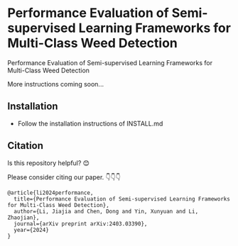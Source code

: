 # Performance Evaluation of Semi-supervised Learning Frameworks for Multi-Class Weed Detection
Performance Evaluation of Semi-supervised Learning Frameworks for Multi-Class Weed Detection

More instructions coming soon...

## Installation
- Follow the installation instructions of INSTALL.md

## Citation

Is this repository helpful? 😊  

Please consider citing our paper. 👇👇👇
```
@article{li2024performance,
  title={Performance Evaluation of Semi-supervised Learning Frameworks for Multi-Class Weed Detection},
  author={Li, Jiajia and Chen, Dong and Yin, Xunyuan and Li, Zhaojian},
  journal={arXiv preprint arXiv:2403.03390},
  year={2024}
}
```

